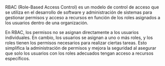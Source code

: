 RBAC (Role-Based Access Control) es un modelo de control de acceso que se utiliza en el desarrollo de software y administración de sistemas para gestionar permisos y acceso a recursos en función de los roles asignados a los usuarios dentro de una organización.

En RBAC, los permisos no se asignan directamente a los usuarios individuales. En cambio, los usuarios se asignan a uno o más roles, y los roles tienen los permisos necesarios para realizar ciertas tareas. Esto simplifica la administración de permisos y mejora la seguridad al asegurar que solo los usuarios con los roles adecuados tengan acceso a recursos específicos.

